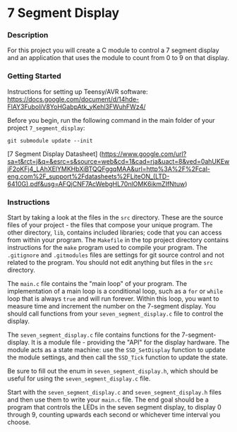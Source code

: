 # 7 Segment Display

### Description
For this project you will create a C module to control a 7 segment display and
an application that uses the module to count from 0 to 9 on that display.


### Getting Started
Instructions for setting up Teensy/AVR software: https://docs.google.com/document/d/14hde-FlAY3FuboliV8YoHGabpAtk_yKehl3FWuhFWz4/

Before you begin, run the following command in the main folder of your project `7_segment_display`:

```
git submodule update --init
```

[7 Segment Display Datasheet]
(https://www.google.com/url?sa=t&rct=j&q=&esrc=s&source=web&cd=1&cad=rja&uact=8&ved=0ahUKEwjF2oKFj4_LAhXElYMKHbXiBTQQFggqMAA&url=http%3A%2F%2Fcal-eng.com%2F_support%2Fdatasheets%2FLiteON_(LTD-6410G).pdf&usg=AFQjCNF7AcWebgHL70nlOMK6ikmZIfNtuw)

### Instructions
Start by taking a look at the files in the `src` directory. These are the source files of your project - the files that compose your unique program. The other directory, `lib`, contains included libraries; code that you can access from within your program. The `Makefile` in the top project directory contains instructions for the `make` program used to compile your program. The `.gitignore` and `.gitmodules` files are settings for git source control and not related to the program. You should not edit anything but files in the `src` directory.

The `main.c` file contains the "main loop" of your program. The implementation of a main loop is a conditional loop, such as a `for` or `while` loop that is always `true` and will run forever. Within this loop, you want to measure time and increment the number on the 7-segment display. You should call functions from your `seven_segment_display.c` file to control the display.

The `seven_segment_display.c` file contains functions for the 7-segment-display. It is a module file - providing the "API" for the display hardware. The module acts as a state machine: use the `SSD_SetDisplay` function to update the module settings, and then call the `SSD_Tick` function to update the state.

Be sure to fill out the enum in `seven_segment_display.h`, which should be useful for using the `seven_segment_display.c` file.

Start with the `seven_segment_display.c` and `seven_segment_display.h` files and then use them to write your `main.c` file. The end goal should be a program that controls the LEDs in the seven segment display, to display 0 through 9, counting upwards each second or whichever time interval you choose.





